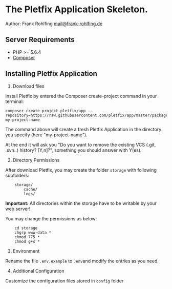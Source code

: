 The Pletfix Application Skeleton.
=================================

Author: Frank Rohlfing <mail@frank-rohlfing.de>

Server Requirements
-------------------

- PHP >= 5.6.4
- [Composer](https://getcomposer.org/)


Installing Pletfix Application
------------------------------
 
1) Download files

Install Pletfix by entered the Composer create-project command in your terminal:

~~~
composer create-project pletfix/app --repository=https://raw.githubusercontent.com/pletfix/app/master/packages.json my-project-name
~~~

The command above will create a fresh Pletfix Application in the directory you specify (here "my-project-name").

At the end it will ask you "Do you want to remove the existing VCS (.git, .svn..) history? [Y,n]?", something you should answer with Y(es).

2) Directory Permissions

After download Pletfix, you may create the folder `storage` with following subfolders:

~~~
    storage/
        cache/
        logs/
~~~

**Important:** All directories within the storage have to be writable by your web server! 

You may change the permissions as below:

~~~
    cd storage
    chgrp www-data *
    chmod 775 *
    chmod g+s *
~~~

3) Environment

Rename the file `.env.example` to `.env`and modify the entries as you need.
 
4) Additional Configuration

Customize the configuration files stored in `config` folder
 
